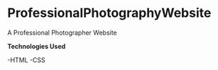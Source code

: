 # ProfessionalPhotographyWebsite
A Professional Photographer Website


**Technologies Used**

-HTML
-CSS

